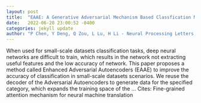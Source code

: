 ```yaml
---
layout: post
title:  "EAAE: A Generative Adversarial Mechanism Based Classfication Method for Small-scale Datasets"
date:   2022-06-20 23:00:52 -0400
categories: jekyll update
author: "P Chen, Y Deng, Q Zou, L Lu, H Li - Neural Processing Letters, 2022"
---
```

When used for small-scale datasets classification tasks, deep neural networks are difficult to train, which results in the network not extracting useful features and the low accuracy of network. This paper proposes a method called Enhanced Adversarial Autoencoders (EAAE) to improve the accuracy of classification in small-scale datasets scenarios. We reuse the decoder of the Adversarial Autoencoders to generate data for the specified category, which expands the training space of the …
Cites: ‪Fine-grained attention mechanism for neural machine translation‬  